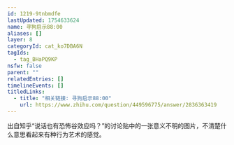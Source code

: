 ```yaml
---
id: 1219-9tnbmdfe
lastUpdated: 1754633624
name: 寻狗启示88:00
aliases: []
layer: 8
categoryId: cat_ko7DBA6N
tagIds:
  - tag_BHaPQ9KP
nsfw: false
parent: ""
relatedEntries: []
timelineEvents: []
titledLinks:
  - title: "相关链接: 寻狗启示88:00"
    url: https://www.zhihu.com/question/449596775/answer/2836363419
---
```


出自知乎“说话也有恐怖谷效应吗？”的讨论贴中的一张意义不明的图片，不清楚什么意思看起来有种行为艺术的感觉。